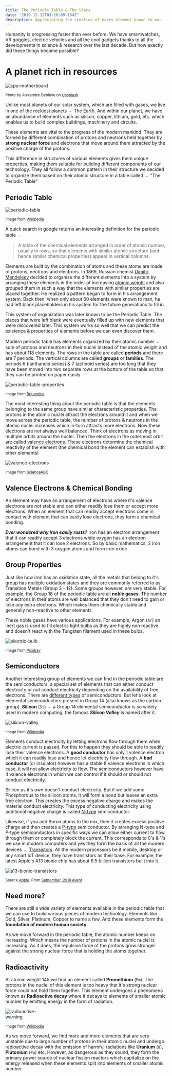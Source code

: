 ```yaml
---
title: The Periodic Table & The Stars
date: "2019-12-12T03:28:09.154Z"
description: Appreciating the creation of every element known to man
---
```


Humanity is progressing faster than ever before. We have smartwatches, VR goggles, electric vehicles and all the cool gadgets thanks to all the developments in science & research over the last decade. But how exactly did these things became possible?

# A planet rich in resources

<div class="post-image-container"><img class="post-image" alt="cpu-motherboard" src="photo-1518770660439-4636190af475.jpg"/></div><p><small>Photo by Alexandre Debiève on <a target="_blank" href="https://unsplash.com/photos/FO7JIlwjOtU">Unsplash</a></small></p>

Unlike most planets of our solar system, which are filled with gases, we live in one of the rockiest planets ﹣ The Earth. And within our planet, we have an abundance of elements such as silicon, copper, lithium, gold, etc. which enables us to build complex buildings, machinery and circuits.

These elements are vital to the progress of the modern mankind. They are formed by different combination of protons and neutrons held together by **strong nuclear force** and electrons that move around them attracted by the positive charge of the protons.

This difference in structures of various elements gives them unique properties, making them suitable for building different components of our technology. They all follow a common pattern in their structure we decided to organize them based on their atomic structure in a table called ﹣ "The Periodic Table"

## Periodic Table

<div class="post-image-container"><img class="post-image" alt="periodic-table" src="2880px-Simple_Periodic_Table_Chart-en.svg.png"/></div><p><small>Image from <a target="_blank" href="https://en.wikipedia.org/wiki/Periodic_table">Wikipedia</a></small></p>

A quick search in google returns an interesting definition for the periodic table ﹣

> A table of the chemical elements arranged in order of atomic number, usually in rows, so that elements with similar atomic structure (and hence similar chemical properties) appear in vertical columns.

Elements are built by the combination of atoms and these atoms are made of protons, neutrons and electrons. In 1869, Russian chemist [Dimitri Mendeleev](https://en.wikipedia.org/wiki/Dmitri_Mendeleev) decided to organize the different elements into a system by arranging these elements in the order of increasing [atomic weight](https://www.britannica.com/science/atomic-weight) and also grouped them in such a way that the elements with similar properties are placed together. He realized a pattern began to form in his arrangement system. Back then, when only about 60 elements were known to man, he had left blank placeholders in his system for the future generations to fill in.

This system of organization was later known to be the Periodic Table. The places that were left blank were eventually filled up with new elements that were discovered later. This system works so well that we can predict the existence & properties of elements before we can even discover them.

Modern periodic table has elements organized by their atomic number ﹣ sum of protons and neutrons in their nuclei instead of the atomic weight and has about 118 elements. The rows in the table are called **periods** and there are 7 periods. The vertical columns are called **groups** or **families**. The periods 6 (lanthanoid series) & 7 (actinoid series) are too long that they have been moved into two separate rows at the bottom of the table so that they can be printed on paper easily.

<div class="post-image-container"><img class="post-image" alt="periodic-table-properties" src="periodic-properties.jpg"/></div><p><small>Image from <a target="_blank" href="https://www.britannica.com/science/periodic-table">Britannica</a></small></p>

The most interesting thing about the periodic table is that the elements belonging to the same group have similar characteristic properties. The protons in the atomic nuclei attract the electrons around it and when we move across the periodic table, the number of protons & neutrons in the atomic nuclei increases which in-turn attracts more electrons. Now these electrons are not always well balanced. Think of electrons as moving in multiple orbits around the nuclei. Then the electrons in the outermost orbit are called [valence electrons](https://en.wikipedia.org/wiki/Valence_electron). These electrons determine the chemical reactivity of the element (the chemical bond the element can establish with other elements)

<div class="post-image-container"><img class="post-image" alt="valence-electrons" src="Nucleus-valence-electron.jpg-.jpg"/></div><p><small>Image from <a target="_blank" href="https://www.scienceabc.com/pure-sciences/how-to-find-the-number-of-valence-electrons-in-an-element.html">ScienceABC</a></small></p>

## Valence Electrons & Chemical Bonding

An element may have an arrangement of electrons where it's valence electrons are not stable and can either readily lose them or accept more electrons. When an element that can readily accept electrons come in contact with element that can easily lose electrons, they form a chemical bonding. 

***Ever wondered why iron easily rusts?*** Iron has an electron arrangement that it can readily accept 3 electrons while oxygen has an electron arrangement that it can lose 2 electrons. So by basic mathematics, 2 iron atoms can bond with 3 oxygen atoms and form iron oxide

## Group Properties

Just like how iron has an oxidation state, all the metals that belong to it's group has multiple oxidation states and they are commonly referred to as Transition Metals (Group 3 - 12). Some groups however, are very stable. For example, the Group 18 of the periodic table are all **noble gases**. The number of electrons in their atoms are well balanced that they don't need to gain or lose any extra electrons. Which makes them chemically stable and generally non-reactive to other elements

These noble gases have various applications. For example, Argon (`Ar`) an inert gas is used to fill electric light bulbs as they are highly non reactive and doesn't react with the Tungsten filament used in these bulbs.

<div class="post-image-container"><img class="post-image" alt="electric-bulb" src="lightbulb-1875255_1280.jpg"/></div><p><small>Image from <a target="_blank" href="https://pixabay.com/photos/lightbulb-bulb-light-idea-energy-1875255/">Pixabay</a></small></p>

## Semiconductors

Another interesting group of elements we can find in the periodic table are the semiconductors, a special set of elements that can either conduct electricity or not conduct electricity depending on the availability of free electrons. There are [different types](https://en.wikipedia.org/wiki/List_of_semiconductor_materials) of semiconductors. But let's look at elemental semiconductors present in Group 14 (also knows as the carbon group). **Silicon** (`Si`) ﹣ a Group 14 elemental semiconductor is so widely used in modern computing, the famous ***Silicon Valley*** is named after it. 

<div class="post-image-container"><img class="post-image" alt="silicon-valley" src="silicon-valley.jpg"/></div><p><small>Image from <a target="_blank" href="https://en.wikipedia.org/wiki/File:Silicon_Valley,_facing_southward_towards_Downtown_San_Jose,_2014.jpg">Wikipedia</a></small></p>

Elements conduct electricity by letting electrons flow through them when electric current is passed. For this to happen they should be able to readily lose their valence electrons. A **good conductor** has only 1 valence electron which it can readily lose and hence let electricity flow through. A **bad conductor** (or insulator) however has a stable 8 valence electrons in which case, it will not allow electricity to flow. The semiconductors however have 4 valence electrons in which we can control if it should or should not conduct electricity.

Silicon as it's own doesn't conduct electricity. But if we add some Phosphorous to the silicon atoms, it will form a bond but leaves an extra free electron. This creates the excess negative charge and makes the material conduct electricity. This type of conducting electricity using additional negative charge is called [N-type](https://simple.wikipedia.org/wiki/N-type_semiconductor) semiconductor.

Likewise, if you add Boron atoms to the mix, then it creates excess positive charge and then creates a [P-type](https://simple.wikipedia.org/wiki/P-type_semiconductor) semiconductor. By arranging N-type and P-type semiconductors in specific ways we can allow either current to flow through them or completely block the current. This corresponds to 0's & 1's we use in modern computers and yes they form the basis of all the modern devices ﹣ [Transistors](https://en.wikipedia.org/wiki/Transistor). All the modern processors be it mobile, desktop or any smart IoT device, they have transistors as their base. For example, the latest Apple's A13 bionic chip has about 8.5 billion transistors built into it.

<div class="post-image-container"><img class="post-image" alt="a13-bionic-transistors" src="apple-transistors.png"/></div><p><small>Source <a target="_blank" href="https://www.apple.com/in/newsroom/2019/09/iphone-11-pro-and-iphone-11-pro-max-the-most-powerful-and-advanced-smartphones/">Apple</a>. From <a target="_blank" href="https://www.apple.com/in/apple-events/september-2019"/>September, 2019 event</a></small></p>

## Need more?

There are still a wide variety of elements available in the periodic table that we can use to build various pieces of modern technology. Elements like Gold, Silver, Platinum, Copper to name a few. And these elements form the **foundation of modern human society**.

As we move forward in the periodic table, the atomic number keeps on increasing. Which means the number of protons in the atomic nuclei is increasing. As it does, the repulsive force of the protons grow stronger against the strong nuclear force that is holding the atoms together. 

## Radioactivity

At atomic weight 145 we find an element called **Promethium** (`Pm`). The protons in the nuclei of this element is too heavy that it's strong nuclear force could not hold them together. This element undergoes a phenomena known as **Radioactive decay** where it decays to elements of smaller atomic number by emitting energy in the form of radiation.

<div class="post-image-container" style="width: 25%!important;"><img class="post-image" alt="radioactive-warning" src="512px-Radioactive.svg.png"/></div><p><small>Image from <a target="_blank" href="https://en.wikipedia.org/wiki/File:Radioactive.svg">Wikipedia</a></small></p>

As we move forward, we find more and more elements that are very unstable due to large number of protons in their atomic nuclei and undergo radioactive decay with the emission of harmful radiations like **Uranium** (`U`), **Plutonium** (`Pu`) etc. However, as dangerous as they sound, they form the primary power source of nuclear fission reactors which capitalize on the energy released when these elements split into elements of smaller atomic number.